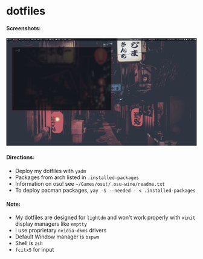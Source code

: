 # dotfiles
#### Screenshots:
![alt text](https://github.com/chent7/dotfiles/blob/master/.screenshots/2021-10-14_23-48.png?raw=true)

#### Directions:
- Deploy my dotfiles with `yadm`
- Packages from arch listed in `.installed-packages`
- Information on osu! see `~/Games/osu!/.osu-wine/readme.txt`
- To deploy pacman packages, `yay -S --needed - < .installed-packages`
#### Note:
- My dotfiles are designed for `lightdm` and won't work properly with `xinit` display managers like `emptty`
- I use proprietary `nvidia-dkms` drivers
- Default Window manager is `bspwm`
- Shell is `zsh`
- `fcitx5` for input
